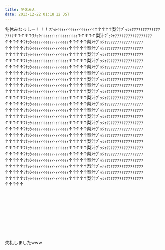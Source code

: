 ```yaml
---
title: 冬休みん
date: 2013-12-22 01:18:12 JST
---
```

冬休みなっしー！！！ﾌﾅｯｼｨｨｨｨｨｨｨｨｨｨｨｨｨｨｨｨｨ↑↑↑↑↑梨汁ﾌﾞｯｼｬｧｧｧｧｧｧｧｧｧｧｧｧｧｧｧｧｧ↑↑↑↑↑ﾌﾅｯｼｨｨｨｨｨｨｨｨｨｨｨｨｨｨｨｨｨ↑↑↑↑↑梨汁ﾌﾞｯｼｬｧｧｧｧｧｧｧｧｧｧｧｧｧｧｧｧｧ↑↑↑↑↑ﾌﾅｯｼｨｨｨｨｨｨｨｨｨｨｨｨｨｨｨｨｨ↑↑↑↑↑梨汁ﾌﾞｯｼｬｧｧｧｧｧｧｧｧｧｧｧｧｧｧｧｧｧ↑↑↑↑↑ﾌﾅｯｼｨｨｨｨｨｨｨｨｨｨｨｨｨｨｨｨｨ↑↑↑↑↑梨汁ﾌﾞｯｼｬｧｧｧｧｧｧｧｧｧｧｧｧｧｧｧｧｧ↑↑↑↑↑ﾌﾅｯｼｨｨｨｨｨｨｨｨｨｨｨｨｨｨｨｨｨ↑↑↑↑↑梨汁ﾌﾞｯｼｬｧｧｧｧｧｧｧｧｧｧｧｧｧｧｧｧｧ↑↑↑↑↑ﾌﾅｯｼｨｨｨｨｨｨｨｨｨｨｨｨｨｨｨｨｨ↑↑↑↑↑梨汁ﾌﾞｯｼｬｧｧｧｧｧｧｧｧｧｧｧｧｧｧｧｧｧ↑↑↑↑↑ﾌﾅｯｼｨｨｨｨｨｨｨｨｨｨｨｨｨｨｨｨｨ↑↑↑↑↑梨汁ﾌﾞｯｼｬｧｧｧｧｧｧｧｧｧｧｧｧｧｧｧｧｧ↑↑↑↑↑ﾌﾅｯｼｨｨｨｨｨｨｨｨｨｨｨｨｨｨｨｨｨ↑↑↑↑↑梨汁ﾌﾞｯｼｬｧｧｧｧｧｧｧｧｧｧｧｧｧｧｧｧｧ↑↑↑↑↑ﾌﾅｯｼｨｨｨｨｨｨｨｨｨｨｨｨｨｨｨｨｨ↑↑↑↑↑梨汁ﾌﾞｯｼｬｧｧｧｧｧｧｧｧｧｧｧｧｧｧｧｧｧ↑↑↑↑↑ﾌﾅｯｼｨｨｨｨｨｨｨｨｨｨｨｨｨｨｨｨｨ↑↑↑↑↑梨汁ﾌﾞｯｼｬｧｧｧｧｧｧｧｧｧｧｧｧｧｧｧｧｧ↑↑↑↑↑ﾌﾅｯｼｨｨｨｨｨｨｨｨｨｨｨｨｨｨｨｨｨ↑↑↑↑↑梨汁ﾌﾞｯｼｬｧｧｧｧｧｧｧｧｧｧｧｧｧｧｧｧｧ↑↑↑↑↑ﾌﾅｯｼｨｨｨｨｨｨｨｨｨｨｨｨｨｨｨｨｨ↑↑↑↑↑梨汁ﾌﾞｯｼｬｧｧｧｧｧｧｧｧｧｧｧｧｧｧｧｧｧ↑↑↑↑↑ﾌﾅｯｼｨｨｨｨｨｨｨｨｨｨｨｨｨｨｨｨｨ↑↑↑↑↑梨汁ﾌﾞｯｼｬｧｧｧｧｧｧｧｧｧｧｧｧｧｧｧｧｧ↑↑↑↑↑ﾌﾅｯｼｨｨｨｨｨｨｨｨｨｨｨｨｨｨｨｨｨ↑↑↑↑↑梨汁ﾌﾞｯｼｬｧｧｧｧｧｧｧｧｧｧｧｧｧｧｧｧｧ↑↑↑↑↑ﾌﾅｯｼｨｨｨｨｨｨｨｨｨｨｨｨｨｨｨｨｨ↑↑↑↑↑梨汁ﾌﾞｯｼｬｧｧｧｧｧｧｧｧｧｧｧｧｧｧｧｧｧ↑↑↑↑↑ﾌﾅｯｼｨｨｨｨｨｨｨｨｨｨｨｨｨｨｨｨｨ↑↑↑↑↑梨汁ﾌﾞｯｼｬｧｧｧｧｧｧｧｧｧｧｧｧｧｧｧｧｧ↑↑↑↑↑ﾌﾅｯｼｨｨｨｨｨｨｨｨｨｨｨｨｨｨｨｨｨ↑↑↑↑↑梨汁ﾌﾞｯｼｬｧｧｧｧｧｧｧｧｧｧｧｧｧｧｧｧｧ↑↑↑↑↑ﾌﾅｯｼｨｨｨｨｨｨｨｨｨｨｨｨｨｨｨｨｨ↑↑↑↑↑梨汁ﾌﾞｯｼｬｧｧｧｧｧｧｧｧｧｧｧｧｧｧｧｧｧ↑↑↑↑↑ﾌﾅｯｼｨｨｨｨｨｨｨｨｨｨｨｨｨｨｨｨｨ↑↑↑↑↑梨汁ﾌﾞｯｼｬｧｧｧｧｧｧｧｧｧｧｧｧｧｧｧｧｧ↑↑↑↑↑ﾌﾅｯｼｨｨｨｨｨｨｨｨｨｨｨｨｨｨｨｨｨ↑↑↑↑↑梨汁ﾌﾞｯｼｬｧｧｧｧｧｧｧｧｧｧｧｧｧｧｧｧｧ↑↑↑↑↑ﾌﾅｯｼｨｨｨｨｨｨｨｨｨｨｨｨｨｨｨｨｨ↑↑↑↑↑梨汁ﾌﾞｯｼｬｧｧｧｧｧｧｧｧｧｧｧｧｧｧｧｧｧ↑↑↑↑↑ﾌﾅｯｼｨｨｨｨｨｨｨｨｨｨｨｨｨｨｨｨｨ↑↑↑↑↑梨汁ﾌﾞｯｼｬｧｧｧｧｧｧｧｧｧｧｧｧｧｧｧｧｧ↑↑↑↑↑ﾌﾅｯｼｨｨｨｨｨｨｨｨｨｨｨｨｨｨｨｨｨ↑↑↑↑↑梨汁ﾌﾞｯｼｬｧｧｧｧｧｧｧｧｧｧｧｧｧｧｧｧｧ↑↑↑↑↑ﾌﾅｯｼｨｨｨｨｨｨｨｨｨｨｨｨｨｨｨｨｨ↑↑↑↑↑梨汁ﾌﾞｯｼｬｧｧｧｧｧｧｧｧｧｧｧｧｧｧｧｧｧ↑↑↑↑↑ﾌﾅｯｼｨｨｨｨｨｨｨｨｨｨｨｨｨｨｨｨｨ↑↑↑↑↑梨汁ﾌﾞｯｼｬｧｧｧｧｧｧｧｧｧｧｧｧｧｧｧｧｧ↑↑↑↑↑

&nbsp;

&nbsp;

&nbsp;

&nbsp;

&nbsp;

失礼しましたwww
